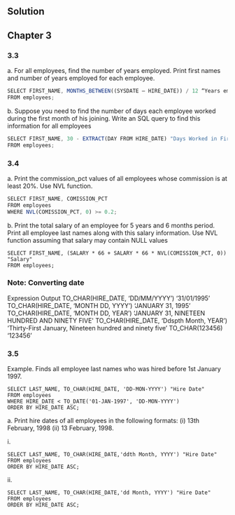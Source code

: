 ## Solution

## Chapter 3

### 3.3

a. For all employees, find the number of years employed. Print first names and number of years
employed for each employee.

```js
SELECT FIRST_NAME, MONTHS_BETWEEN((SYSDATE – HIRE_DATE)) / 12 “Years employed”
FROM employees;

```

b. Suppose you need to find the number of days each employee worked during the first month
of his joining. Write an SQL query to find this information for all employees
```js
SELECT FIRST_NAME, 30 - EXTRACT(DAY FROM HIRE_DATE) "Days Worked in First Month"
FROM employees;

```

### 3.4

a. Print the commission_pct values of all employees whose commission is at least 20%. Use NVL function.

```js
SELECT FIRST_NAME, COMISSION_PCT
FROM employees
WHERE NVL(COMISSION_PCT, 0) >= 0.2;

```

b. Print the total salary of an employee for 5 years and 6 months period. Print all employee last
names along with this salary information. Use NVL function assuming that salary may
contain NULL values

```
SELECT FIRST_NAME, (SALARY * 66 + SALARY * 66 * NVL(COMISSION_PCT, 0)) "Salary"
FROM employees;
```

### Note: Converting date

Expression                               Output
TO_CHAR(HIRE_DATE, ‘DD/MM/YYYY’)         ‘31/01/1995’
TO_CHAR(HIRE_DATE, ‘MONTH DD, YYYY’)     ‘JANUARY 31, 1995’
TO_CHAR(HIRE_DATE, ‘MONTH DD, YEAR’)     ‘JANUARY 31, NINETEEN HUNDRED AND NINETY FIVE'
TO_CHAR(HIRE_DATE, ‘Ddspth Month, YEAR’) ‘Thirty-First January, Nineteen hundred and ninety five’
TO_CHAR(123456)                          ‘123456’

### 3.5

Example. Finds all employee last names who was hired before 1st January 1997.

```
SELECT LAST_NAME, TO_CHAR(HIRE_DATE, 'DD-MON-YYYY') "Hire Date"
FROM employees
WHERE HIRE_DATE < TO_DATE('01-JAN-1997', 'DD-MON-YYYY')
ORDER BY HIRE_DATE ASC;
```

a. Print hire dates of all employees in the following formats:
(i) 13th February, 1998 (ii) 13 February, 1998.

i.
```
SELECT LAST_NAME, TO_CHAR(HIRE_DATE,'ddth Month, YYYY') "Hire Date"
FROM employees
ORDER BY HIRE_DATE ASC;
```

ii.
```
SELECT LAST_NAME, TO_CHAR(HIRE_DATE,'dd Month, YYYY') "Hire Date"
FROM employees
ORDER BY HIRE_DATE ASC;
```


